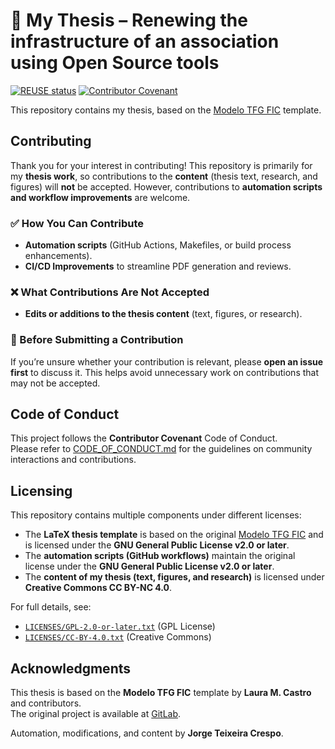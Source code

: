 <!--
SPDX-FileCopyrightText: 2025 Jorge Teixeira Crespo

SPDX-License-Identifier: CC-BY-4.0
-->

# 📝 My Thesis – Renewing the infrastructure of an association using Open Source tools

[![REUSE status](https://api.reuse.software/badge/github.com/jorgeteixe/thesis)](https://api.reuse.software/info/github.com/jorgeteixe/thesis)
[![Contributor Covenant](https://img.shields.io/badge/Contributor%20Covenant-2.1-4baaaa.svg)](CODE_OF_CONDUCT.md)

This repository contains my thesis, based on the [Modelo TFG FIC](https://gitlab.com/lauramcastro/modelo-tfg-fic) template.

## Contributing

Thank you for your interest in contributing! This repository is primarily for my **thesis work**, so contributions to the **content** (thesis text, research, and figures) will **not** be accepted. However, contributions to **automation scripts and workflow improvements** are welcome.

### ✅ How You Can Contribute
- **Automation scripts** (GitHub Actions, Makefiles, or build process enhancements).
- **CI/CD Improvements** to streamline PDF generation and reviews.

### ❌ What Contributions Are Not Accepted
- **Edits or additions to the thesis content** (text, figures, or research).

### 📢 Before Submitting a Contribution
If you’re unsure whether your contribution is relevant, please **open an issue first** to discuss it. This helps avoid unnecessary work on contributions that may not be accepted.

## Code of Conduct
This project follows the **Contributor Covenant** Code of Conduct.  
Please refer to [CODE_OF_CONDUCT.md](CODE_OF_CONDUCT.md) for the guidelines on community interactions and contributions.

## Licensing

This repository contains multiple components under different licenses:

- The **LaTeX thesis template** is based on the original [Modelo TFG FIC](https://gitlab.com/lauramcastro/modelo-tfg-fic) and is licensed under the **GNU General Public License v2.0 or later**.
- The **automation scripts (GitHub workflows)** maintain the original license under the **GNU General Public License v2.0 or later**.
- The **content of my thesis (text, figures, and research)** is licensed under **Creative Commons CC BY-NC 4.0**.

For full details, see:
- [`LICENSES/GPL-2.0-or-later.txt`](LICENSES/GPL-2.0-or-later.txt) (GPL License)
- [`LICENSES/CC-BY-4.0.txt`](LICENSES/CC-BY-4.0.txt) (Creative Commons)

## Acknowledgments

This thesis is based on the **Modelo TFG FIC** template by **Laura M. Castro** and contributors.  
The original project is available at [GitLab](https://gitlab.com/lauramcastro/modelo-tfg-fic).

Automation, modifications, and content by **Jorge Teixeira Crespo**.
